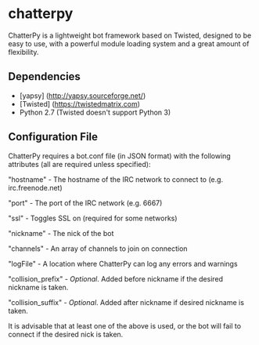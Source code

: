 # chatterpy
ChatterPy is a lightweight bot framework based on Twisted, designed to be easy to use, with a powerful module loading system and a great amount of flexibility.

## Dependencies
* [yapsy] (http://yapsy.sourceforge.net/)
* [Twisted] (https://twistedmatrix.com)
* Python 2.7 (Twisted doesn't support Python 3)
 

## Configuration File
ChatterPy requires a bot.conf file (in JSON format) with the following attributes (all are required unless specified):

"hostname" - The hostname of the IRC network to connect to (e.g. irc.freenode.net)

"port" - The port of the IRC network (e.g. 6667)

"ssl" - Toggles SSL on (required for some networks)

"nickname" - The nick of the bot

"channels" - An array of channels to join on connection

"logFile" - A location where ChatterPy can log any errors and warnings

"collision_prefix" - *Optional*. Added before nickname if the desired nickname is taken.

"collision_suffix" - *Optional*. Added after nickname if desired nickname is taken.

It is advisable that at least one of the above is used, or the bot will fail to connect if the desired nick is taken.
